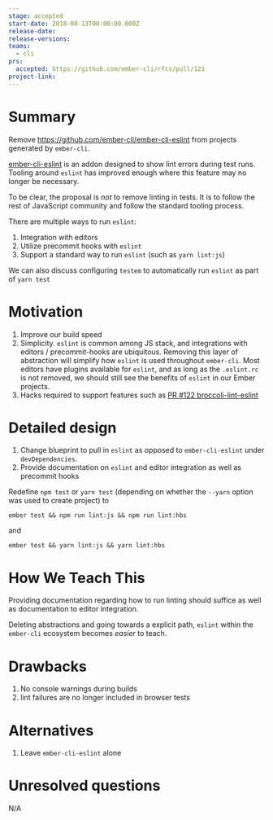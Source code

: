 ```yaml
---
stage: accepted
start-date: 2018-08-13T00:00:00.000Z
release-date:
release-versions:
teams:
  - cli
prs:
  accepted: https://github.com/ember-cli/rfcs/pull/121
project-link:
---
```


# Summary

Remove https://github.com/ember-cli/ember-cli-eslint from projects generated by
`ember-cli`.

[ember-cli-eslint](https://github.com/ember-cli/ember-cli-eslint) is an addon
designed to show lint errors during test runs. Tooling around `eslint` has
improved enough where this feature may no longer be necessary.

To be clear, the proposal is _not_ to remove linting in tests. It is to follow
the rest of JavaScript community and follow the standard tooling process.

There are multiple ways to run `eslint`:

1. Integration with editors
2. Utilize precommit hooks with `eslint`
3. Support a standard way to run `eslint` (such as `yarn lint:js`)

We can also discuss configuring `testem` to automatically run `eslint` as part
of `yarn test`

# Motivation

1. Improve our build speed
2. Simplicity. `eslint` is common among JS stack, and integrations with editors
   / precommit-hooks are ubiquitous. Removing this layer of abstraction will
   simplify how `eslint` is used throughout `ember-cli`. Most editors have
   plugins available for `eslint`, and as long as the `.eslint.rc` is not
   removed, we should still see the benefits of `eslint` in our Ember projects.
3. Hacks required to support features such as [PR #122
   broccoli-lint-eslint](https://github.com/ember-cli/broccoli-lint-eslint/pull/122#discussion-diff-153937455R28)

# Detailed design

1. Change blueprint to pull in `eslint` as opposed to `ember-cli-eslint` under
   `devDependencies`.
2. Provide documentation on `eslint` and editor integration as well as precommit hooks

Redefine `npm test` or `yarn test` (depending on whether the `--yarn` option was
used to create project) to

```
ember test && npm run lint:js && npm run lint:hbs
```

and

```
ember test && yarn lint:js && yarn lint:hbs
```


# How We Teach This

Providing documentation regarding how to run linting should suffice as well as
documentation to editor integration.

Deleting abstractions and going towards a explicit path, `eslint` within the
`ember-cli` ecosystem becomes _easier_ to teach.

# Drawbacks

1. No console warnings during builds
2. lint failures are no longer included in browser tests

# Alternatives

1. Leave `ember-cli-eslint` alone

# Unresolved questions

N/A
